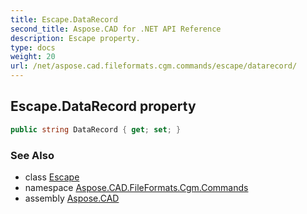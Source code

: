 ```yaml
---
title: Escape.DataRecord
second_title: Aspose.CAD for .NET API Reference
description: Escape property. 
type: docs
weight: 20
url: /net/aspose.cad.fileformats.cgm.commands/escape/datarecord/
---
```

## Escape.DataRecord property

```csharp
public string DataRecord { get; set; }
```

### See Also

* class [Escape](../)
* namespace [Aspose.CAD.FileFormats.Cgm.Commands](../../escape/)
* assembly [Aspose.CAD](../../../)


